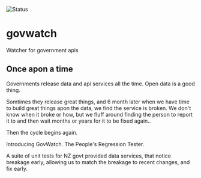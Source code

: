 ![Status](https://travis-ci.org/NZGovWatch/govwatch.svg?branch=master)



# govwatch
Watcher for government apis


## Once apon a time
Governments release data and api services all the time. Open data is a good thing.

Somtimes they release great things, and 6 month later when we have time to build great things apon the data, we find the service is broken. We don't know when it broke or how, but we fluff around finding the person to report it to and then wait months or years for it to be fixed again.. 

Then the cycle begins again.


Introducing GovWatch. The People's Regression Tester.

A suite of unit tests for NZ govt provided data services, that notice breakage early, allowing us to match the breakage to recent changes, and fix early.



